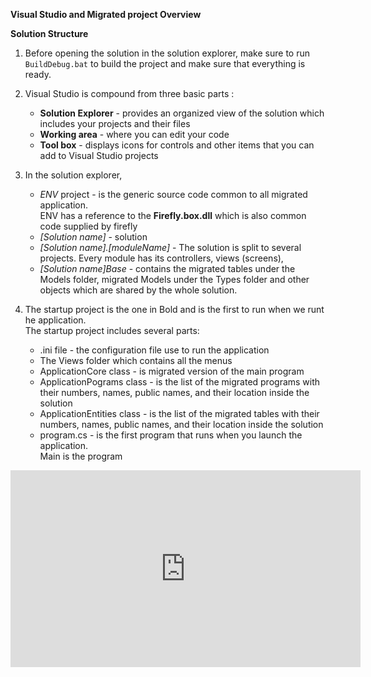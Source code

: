 ﻿**Visual Studio and Migrated project Overview**

**Solution Structure**

1.  Before opening the solution in the solution explorer, make sure to run `BuildDebug.bat` to build the project and make sure that everything is ready.

2.	Visual Studio is compound from three basic parts :  
    - **Solution Explorer** - provides an organized view of the solution which includes your projects and their files  
	- **Working area** - where you can edit your code  
	- **Tool box** - displays icons for controls and other items that you can add to Visual Studio projects  
     

3. In the solution explorer,  
	- *ENV* project - is the generic source code common to all migrated application.  
       ENV has a reference to the **Firefly.box.dll** which is also common code supplied by firefly    
	- *[Solution name]* - solution   
	- *[Solution name].[moduleName]* - The solution is split to several projects. 
       Every module has its controllers, views (screens),  
	- *[Solution name]Base* - contains the migrated tables under the Models folder, migrated Models under the Types folder and other objects which are shared by the whole solution.  

4. The startup project is the one in Bold and is the first to run when we runt he application.  
   The startup project includes several parts:
	 - .ini file - the configuration file use to run the application  
	 - The Views folder which contains all the menus  
	 - ApplicationCore class - is migrated version of the main program  
	 - ApplicationPograms class - is the list of the migrated programs with their numbers, names, public names, and their location inside the solution  
	 - ApplicationEntities class - is the list of the migrated tables with their numbers, names, public names, and their location inside the solution  
	 - program.cs - is the first program that runs when you launch the application.  
       Main is the program   
     

<iframe width="560" height="315" src="https://www.youtube.com/embed/ztHuX9ncvTY?list=PL1DEQjXG2xnKI3TL-gsy91eXbh3ytOt6h" frameborder="0" allowfullscreen></iframe>
	 

